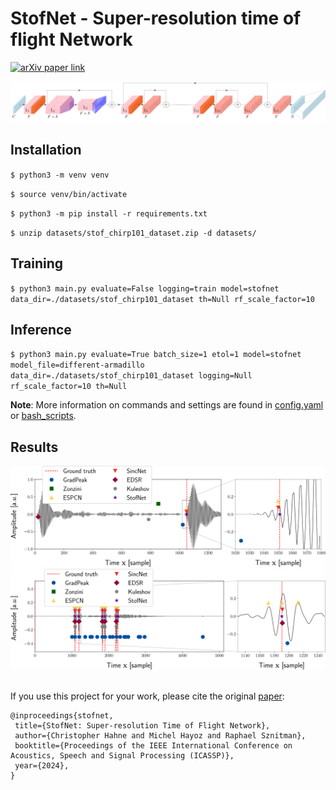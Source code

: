 # StofNet - Super-resolution time of flight Network

[![arXiv paper link](https://img.shields.io/badge/paper-arXiv:2308.12009-red)](https://arxiv.org/pdf/2308.12009.pdf)

<a href="models/stofnet.py"><img src="https://github.com/hahnec/stofnet/blob/master/docs/stofnet_arch.svg" width="750" scale="100%"></a>
<br>

## Installation

`$ python3 -m venv venv`

`$ source venv/bin/activate`

`$ python3 -m pip install -r requirements.txt`

`$ unzip datasets/stof_chirp101_dataset.zip -d datasets/`

## Training

`$ python3 main.py evaluate=False logging=train model=stofnet data_dir=./datasets/stof_chirp101_dataset th=Null rf_scale_factor=10` 


## Inference

`$ python3 main.py evaluate=True batch_size=1 etol=1 model=stofnet model_file=different-armadillo data_dir=./datasets/stof_chirp101_dataset logging=Null rf_scale_factor=10 th=Null`

**Note**: More information on commands and settings are found in [config.yaml](config.yaml) or [bash_scripts](bash_scripts).

## Results

<img src="https://github.com/hahnec/stofnet/blob/master/docs/chirp_plot.svg" width="750" scale="100%">
<br>
<img src="https://github.com/hahnec/stofnet/blob/master/docs/pala_plot.svg" width="750" scale="100%">
<br>
<br>

If you use this project for your work, please cite the original [paper](https://arxiv.org/pdf/2308.12009.pdf):

```
@inproceedings{stofnet,
 title={StofNet: Super-resolution Time of Flight Network}, 
 author={Christopher Hahne and Michel Hayoz and Raphael Sznitman},
 booktitle={Proceedings of the IEEE International Conference on Acoustics, Speech and Signal Processing (ICASSP)},
 year={2024},
}
```
